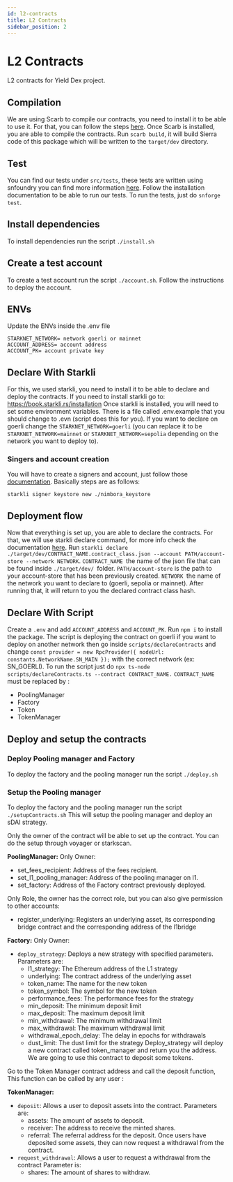 ```yaml
---
id: l2-contracts
title: L2 Contracts
sidebar_position: 2
---
```


# L2 Contracts

L2 contracts for Yield Dex project.

## Compilation

We are using Scarb to compile our contracts, you need to install it to be able to use it.
For that, you can follow the steps [here](https://book.cairo-lang.org/ch01-01-installation.html).
Once Scarb is installed, you are able to compile the contracts.
Run `scarb build`, it will build Sierra code of this package which will be written to the `target/dev` directory.

## Test

You can find our tests under `src/tests`, these tests are written using snfoundry you can find more information [here](https://foundry-rs.github.io/starknet-foundry/getting-started/installation.html).
Follow the installation documentation to be able to run our tests.
To run the tests, just do `snforge test`.

## Install dependencies
To install dependencies run the script `./install.sh`

## Create a test account
To create a test account run the script `./account.sh`. Follow the instructions to deploy the account.

## ENVs
Update the ENVs inside the .env file
```plaintext
STARKNET_NETWORK= network goerli or mainnet
ACCOUNT_ADDRESS= account address
ACCOUNT_PK= account private key
```

## Declare With Starkli

For this, we used starkli, you need to install it to be able to declare and deploy the contracts.
If you need to install starkli go to: https://book.starkli.rs/installation
Once starkli is installed, you will need to set some environment variables.
There is a file called .env.example that you should change to .evn (script does this for you). 
If you want to declare on goerli change the `STARKNET_NETWORK=goerli` (you can replace it to be `STARKNET_NETWORK=mainnet` or `STARKNET_NETWORK=sepolia` depending on the network you want to deploy to).

### Singers and account creation

You will have to create a signers and account, just follow those [documentation](https://book.starkli.rs/signers).
Basically steps are as follows:

`starkli signer keystore new ./nimbora_keystore`

## Deployment flow

Now that everything is set up, you are able to declare the contracts.
For that, we will use starkli declare command, for more info check the documentation [here](https://book.starkli.rs/declaring-classes).
Run `starkli declare ./target/dev/CONTRACT_NAME.contract_class.json --account PATH/account-store --network NETWORK`.
`CONTRACT_NAME `the name of the json file that can be found inside `./target/dev/ `folder.
`PATH/account-store` is the path to your account-store that has been previously created.
`NETWORK `the name of the network you want to declare to (goerli, sepolia or mainnet).
After running that, it will return to you the declared contract class hash.

## Declare With Script

Create a `.env` and add `ACCOUNT_ADDRESS` and `ACCOUNT_PK`.
Run `npm i` to install the package.
The script is deploying the contract on goerli if you want to deploy on another network then go inside `scripts/declareContracts` and change `const provider = new RpcProvider({ nodeUrl: constants.NetworkName.SN_MAIN });` with the correct network (ex: SN_GOERLI).
To run the script just do `npx ts-node scripts/declareContracts.ts --contract CONTRACT_NAME.`
`CONTRACT_NAME` must be replaced by :
- PoolingManager
- Factory
- Token
- TokenManager

## Deploy and setup the contracts
### Deploy Pooling manager and Factory
To deploy the factory and the pooling manager run the script `./deploy.sh`

### Setup the Pooling manager
To deploy the factory and the pooling manager run the script `./setupContracts.sh`
This will setup the pooling manager and deploy an sDAI strategy.

Only the owner of the contract will be able to set up the contract.
You can do the setup through voyager or starkscan.

**PoolingManager:**
Only Owner:
- set_fees_recipient: Address of the fees recipient.
- set_l1_pooling_manager: Address of the pooling manager on l1.
- set_factory: Address of the Factory contract previously deployed.

Only Role, the owner has the correct role, but you can also give permission to other accounts:
- register_underlying: Registers an underlying asset, its corresponding bridge contract and the corresponding address of the l1bridge

**Factory:**
Only Owner:
- `deploy_strategy`: Deploys a new strategy with specified parameters.
Parameters are:
    - l1_strategy: The Ethereum address of the L1 strategy
    - underlying: The contract address of the underlying asset
    - token_name: The name for the new token
    - token_symbol: The symbol for the new token
    - performance_fees: The performance fees for the strategy
    - min_deposit: The minimum deposit limit
    - max_deposit: The maximum deposit limit
    - min_withdrawal: The minimum withdrawal limit
    - max_withdrawal: The maximum withdrawal limit
    - withdrawal_epoch_delay: The delay in epochs for withdrawals
    - dust_limit: The dust limit for the strategy
Deploy_strategy will deploy a new contract called token_manager and return you the address. We are going to use this contract to deposit some tokens.

Go to the Token Manager contract address and call the deposit function, This function can be called by any user :

**TokenManager:**
- `deposit`: Allows a user to deposit assets into the contract.
Parameters are:
    - assets: The amount of assets to deposit.
    - receiver: The address to receive the minted shares.
    - referral: The referral address for the deposit.
Once users have deposited some assets, they can now request a withdrawal from the contract.
- `request_withdrawal`: Allows a user to request a withdrawal from the contract
Parameter is:
    - shares: The amount of shares to withdraw.



​